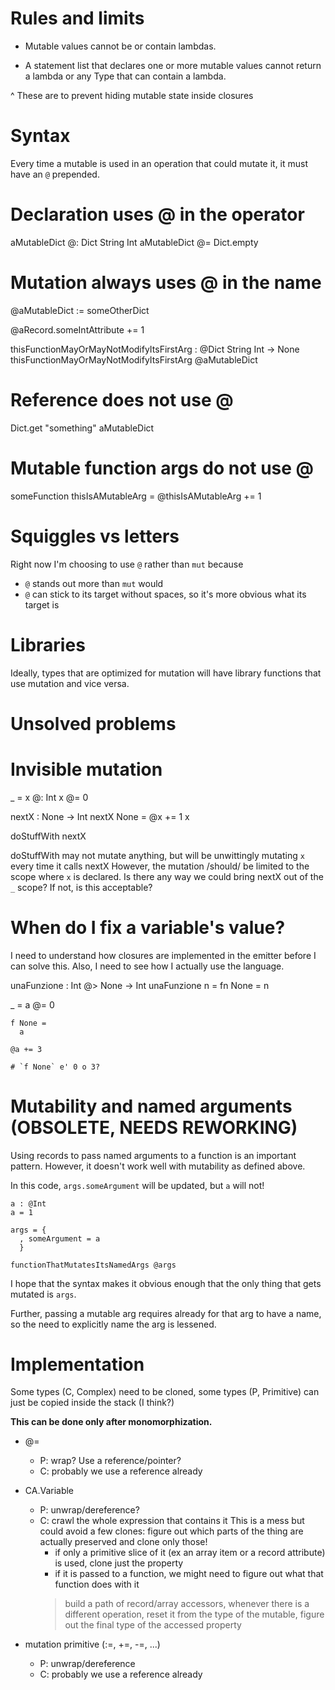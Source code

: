 Rules and limits
================

* Mutable values cannot be or contain lambdas.

* A statement list that declares one or more mutable values cannot
return a lambda or any Type that can contain a lambda.

^ These are to prevent hiding mutable state inside closures


Syntax
======

Every time a mutable is used in an operation that could mutate it, it must have an `@` prepended.


# Declaration uses @ in the operator
aMutableDict @: Dict String Int
aMutableDict @=
    Dict.empty


# Mutation always uses @ in the name
@aMutableDict := someOtherDict

@aRecord.someIntAttribute += 1

thisFunctionMayOrMayNotModifyItsFirstArg : @Dict String Int -> None
thisFunctionMayOrMayNotModifyItsFirstArg @aMutableDict


# Reference does not use @
Dict.get "something" aMutableDict


# Mutable function args do not use @
someFunction thisIsAMutableArg =
  @thisIsAMutableArg += 1


# Squiggles vs letters
Right now I'm choosing to use `@` rather than `mut` because
  * `@` stands out more than `mut` would
  * `@` can stick to its target without spaces, so it's more obvious what its target is


Libraries
=========

Ideally, types that are optimized for mutation will have library functions that use mutation and vice versa.



Unsolved problems
=================

# Invisible mutation

_ =
  x @: Int
  x @= 0

  nextX : None -> Int
  nextX None =
    @x += 1
    x

  doStuffWith nextX


doStuffWith may not mutate anything, but will be unwittingly mutating `x` every time it calls nextX
However, the mutation /should/ be limited to the scope where `x` is declared.
Is there any way we could bring nextX out of the `_` scope?
If not, is this acceptable?



# When do I fix a variable's value?

I need to understand how closures are implemented in the emitter before I can solve this.
Also, I need to see how I actually use the language.

unaFunzione : Int @> None -> Int
unaFunzione n =
  fn None = n


_ =
    a @= 0

    f None =
      a

    @a += 3

    # `f None` e' 0 o 3?




# Mutability and named arguments (OBSOLETE, NEEDS REWORKING)
Using records to pass named arguments to a function is an important pattern.
However, it doesn't work well with mutability as defined above.

In this code, `args.someArgument` will be updated, but `a` will not!
```
a : @Int
a = 1

args = {
  , someArgument = a
  }

functionThatMutatesItsNamedArgs @args
```

I hope that the syntax makes it obvious enough that the only thing that gets mutated is `args`.

Further, passing a mutable arg requires already for that arg to have a name, so the need to explicitly name the arg is lessened.


Implementation
==============

Some types (C, Complex) need to be cloned, some types (P, Primitive) can just be copied inside the stack (I think?)

**This can be done only after monomorphization.**

  * @=
      - P: wrap? Use a reference/pointer?
      - C: probably we use a reference already

  * CA.Variable
      - P: unwrap/dereference?
      - C: crawl the whole expression that contains it
          This is a mess but could avoid a few clones: figure out which parts of the thing are actually preserved
          and clone only those!
          * if only a primitive slice of it (ex an array item or a record attribute) is used, clone just the property
          * if it is passed to a function, we might need to figure out what that function does with it
          > build a path of record/array accessors, whenever there is a different operation, reset it
          > from the type of the mutable, figure out the final type of the accessed property


  * mutation primitive (:=, +=, -=, ...)
      - P: unwrap/dereference
      - C: probably we use a reference already
